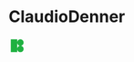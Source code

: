 # ClaudioDenner

<svg
xmlns="http://www.w3.org/2000/svg"
x="0px" y="0px"
width="30" height="30"
viewBox="0 0 172 172"
style=" fill:#26e07f;"><g fill="none" fill-rule="nonzero" stroke="none" stroke-width="1" stroke-linecap="butt" stroke-linejoin="miter" stroke-miterlimit="10" stroke-dasharray="" stroke-dashoffset="0" font-family="none" font-weight="none" font-size="none" text-anchor="none" style="mix-blend-mode: normal"><path d="M0,172v-172h172v172z" fill="none"></path><g fill="#1fb141"><path d="M21.5,21.5v129h64.5v-32.25v-64.5v-32.25zM86,53.75c0,17.7805 14.4695,32.25 32.25,32.25c17.7805,0 32.25,-14.4695 32.25,-32.25c0,-17.7805 -14.4695,-32.25 -32.25,-32.25c-17.7805,0 -32.25,14.4695 -32.25,32.25zM118.25,86c-17.7805,0 -32.25,14.4695 -32.25,32.25c0,17.7805 14.4695,32.25 32.25,32.25c17.7805,0 32.25,-14.4695 32.25,-32.25c0,-17.7805 -14.4695,-32.25 -32.25,-32.25z"></path></g></g></svg>
